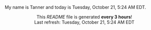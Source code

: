 My name is Tanner and today is Tuesday, October 21, 5:24 AM EDT.

<p align="center">This <i>README</i> file is generated <b>every 3 hours</b>!</br>Last refresh: Tuesday, October 21, 5:24 AM EDT<br /></p>
